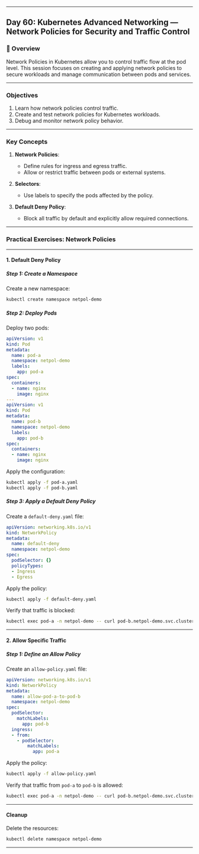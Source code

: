﻿---

## Day 60: Kubernetes Advanced Networking — Network Policies for Security and Traffic Control

### 📘 Overview

Network Policies in Kubernetes allow you to control traffic flow at the pod level. This session focuses on creating and applying network policies to secure workloads and manage communication between pods and services.

---

### Objectives

1. Learn how network policies control traffic.
2. Create and test network policies for Kubernetes workloads.
3. Debug and monitor network policy behavior.

---

### Key Concepts

1. **Network Policies**:
   - Define rules for ingress and egress traffic.
   - Allow or restrict traffic between pods or external systems.

2. **Selectors**:
   - Use labels to specify the pods affected by the policy.

3. **Default Deny Policy**:
   - Block all traffic by default and explicitly allow required connections.

---

### Practical Exercises: Network Policies

---

#### 1. Default Deny Policy

##### Step 1: Create a Namespace
Create a new namespace:
```bash
kubectl create namespace netpol-demo
```

##### Step 2: Deploy Pods
Deploy two pods:
```yaml
apiVersion: v1
kind: Pod
metadata:
  name: pod-a
  namespace: netpol-demo
  labels:
    app: pod-a
spec:
  containers:
  - name: nginx
    image: nginx
---
apiVersion: v1
kind: Pod
metadata:
  name: pod-b
  namespace: netpol-demo
  labels:
    app: pod-b
spec:
  containers:
  - name: nginx
    image: nginx
```

Apply the configuration:
```bash
kubectl apply -f pod-a.yaml
kubectl apply -f pod-b.yaml
```

##### Step 3: Apply a Default Deny Policy
Create a `default-deny.yaml` file:
```yaml
apiVersion: networking.k8s.io/v1
kind: NetworkPolicy
metadata:
  name: default-deny
  namespace: netpol-demo
spec:
  podSelector: {}
  policyTypes:
  - Ingress
  - Egress
```

Apply the policy:
```bash
kubectl apply -f default-deny.yaml
```

Verify that traffic is blocked:
```bash
kubectl exec pod-a -n netpol-demo -- curl pod-b.netpol-demo.svc.cluster.local
```

---

#### 2. Allow Specific Traffic

##### Step 1: Define an Allow Policy
Create an `allow-policy.yaml` file:
```yaml
apiVersion: networking.k8s.io/v1
kind: NetworkPolicy
metadata:
  name: allow-pod-a-to-pod-b
  namespace: netpol-demo
spec:
  podSelector:
    matchLabels:
      app: pod-b
  ingress:
  - from:
    - podSelector:
        matchLabels:
          app: pod-a
```

Apply the policy:
```bash
kubectl apply -f allow-policy.yaml
```

Verify that traffic from `pod-a` to `pod-b` is allowed:
```bash
kubectl exec pod-a -n netpol-demo -- curl pod-b.netpol-demo.svc.cluster.local
```

---

#### Cleanup

Delete the resources:
```bash
kubectl delete namespace netpol-demo
```

---
